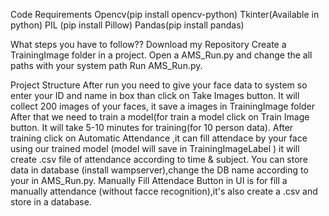 Code Requirements
Opencv(pip install opencv-python)
Tkinter(Available in python)
PIL (pip install Pillow)
Pandas(pip install pandas)


What steps you have to follow??
Download my Repository
Create a TrainingImage folder in a project.
Open a AMS_Run.py and change the all paths with your system path
Run AMS_Run.py.


Project Structure
After run you need to give your face data to system so enter your ID and name in box than click on Take Images button.
It will collect 200 images of your faces, it save a images in TrainingImage folder
After that we need to train a model(for train a model click on Train Image button.
It will take 5-10 minutes for training(for 10 person data).
After training click on Automatic Attendance ,it can fill attendace by your face using our trained model (model will save in TrainingImageLabel )
it will create .csv file of attendance according to time & subject.
You can store data in database (install wampserver),change the DB name according to your in AMS_Run.py.
Manually Fill Attendace Button in UI is for fill a manually attendance (without facce recognition),it's also create a .csv and store in a database.
